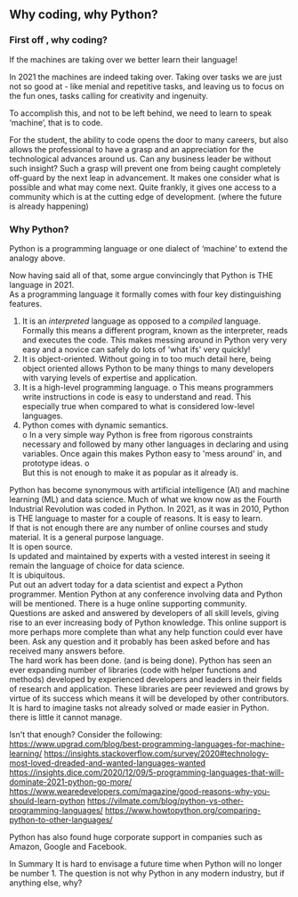 ## Why coding, why Python?

### First off , why coding?

If the machines are taking over we better learn their language! 

In 2021 the machines are indeed taking over.  Taking over tasks we are just not so good at - like menial and repetitive tasks, and  leaving us to focus on the fun ones, tasks calling for creativity and ingenuity.

To accomplish this, and not to be left behind, we need to learn to speak ‘machine’, that is to code.

For the student, the ability to code opens the door to many careers, but also allows the professional to have a grasp and an appreciation for the technological advances around us.  Can any business leader be without such insight?  Such a grasp will prevent one from being caught completely off-guard by the next leap in advancement.  It makes one consider what is possible and what may come next.  Quite frankly, it gives one access to a community which is at the cutting edge of development. (where the future is already happening)

### Why Python? 

Python is a programming language or one dialect of ‘machine’ to extend the analogy above.

Now having said all of that, some argue convincingly that Python is THE language in 2021.  
As a programming language it formally comes with four key distinguishing features.
1.	It is an *interpreted* language as opposed to a *compiled* language. Formally this means a different program, known as the interpreter, reads and executes the code.  This makes messing around in Python very very easy and a novice can safely do lots of 'what ifs' very quickly! 
3.	It is object-oriented.
Without going in to too much detail here, being object oriented allows Python to be many things to many developers with varying levels of expertise and application.  
5.	It is a high-level programming language. 
o	This means programmers write instructions in code is easy to understand and read.  This especially true when compared to what is considered low-level languages.  
4.	Python comes with dynamic semantics.  
o	In a very simple way Python is free from rigorous constraints necessary and followed by many other languages in declaring and using variables.  Once again this makes Python easy to 'mess around' in, and prototype ideas.
o	
But this is not enough to make it as popular as it already is.

Python has become synonymous with artificial intelligence (AI) and machine learning (ML) and data science.  Much of what we know now as the Fourth Industrial Revolution was coded in Python.  In 2021, as it was in 2010, Python is THE language to master for a couple of reasons.
It is easy to learn.  
If that is not enough there are any number of online courses and study material.  It is a general purpose language.  
It is open source.  
Is updated and maintained by experts with a vested interest in seeing it remain the language of choice for data science.  
It is ubiquitous.  
Put out an advert today for a data scientist and expect a Python programmer.  Mention Python at any conference involving data and Python will be mentioned.
There is a huge online supporting community.  
Questions are asked and answered by developers of all skill levels, giving rise to an ever increasing body of Python knowledge.  This online support is more perhaps more complete than what any help function could ever have been.  Ask any question and it probably has been asked before and has received many answers before.  
The hard work has been done. (and is being done). 
 Python has seen an ever expanding number of libraries (code with helper functions and methods) developed by experienced developers and leaders in their fields of research and application.  These libraries are peer reviewed and grows by virtue of its success which means it will be developed by other contributors.  It is hard to imagine tasks not already solved or made easier in Python.  there is little it cannot manage.

Isn't that enough?
Consider the following:
https://www.upgrad.com/blog/best-programming-languages-for-machine-learning/
https://insights.stackoverflow.com/survey/2020#technology-most-loved-dreaded-and-wanted-languages-wanted
https://insights.dice.com/2020/12/09/5-programming-languages-that-will-dominate-2021-python-go-more/
https://www.wearedevelopers.com/magazine/good-reasons-why-you-should-learn-python
https://vilmate.com/blog/python-vs-other-programming-languages/
https://www.howtopython.org/comparing-python-to-other-languages/

Python has also found huge corporate support in companies such as Amazon, Google and Facebook.

In Summary
It is hard to envisage a future time when Python will no longer be number 1.
The question is not why Python in any modern industry, but if anything else, why?
